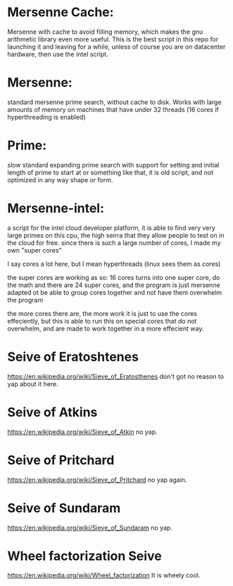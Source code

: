 # Mersenne Cache: 
Mersenne with cache to avoid filling memory, which makes the gnu arithmetic library even more useful.
This is the best script in this repo for launching it and leaving for a while, unless of course you 
are on datacenter hardware, then use the intel script.

# Mersenne:
standard mersenne prime search, without cache to disk. Works with large amounts of memory on machines
that have under 32 threads (16 cores if hyperthreading is enabled)

# Prime:
slow standard expanding prime search with support for setting and initial length of prime to start at 
or something like that, it is old script, and not optimized in any way shape or form.



# Mersenne-intel:
a script for the intel cloud developer platform, it is able to find very very large 
primes on this cpu, the high seirra that they allow people to test on in the cloud for free. since there 
is such a large number of cores, I made my own "super cores"

I say cores a lot here, but I mean hyperthreads (linux sees them as cores)

the super cores are working as so: 16 cores turns into one super core, do the math and there are 24 super cores, and the program is just mersenne adapted ot be able to group cores together and not have them overwhelm the program

the more cores there are, the more work it is just to use the cores effeciently, but this is able to run this on special cores that do not overwhelm, and are made to work together in a more effecient way.

# Seive of Eratoshtenes
https://en.wikipedia.org/wiki/Sieve_of_Eratosthenes
don't got no reason to yap about it here.

# Seive of Atkins
https://en.wikipedia.org/wiki/Sieve_of_Atkin
no yap.

# Seive of Pritchard
https://en.wikipedia.org/wiki/Sieve_of_Pritchard
no yap again.

# Seive of Sundaram
https://en.wikipedia.org/wiki/Sieve_of_Sundaram
no yap.

# Wheel factorization Seive
https://en.wikipedia.org/wiki/Wheel_factorization
It is wheely cool.
